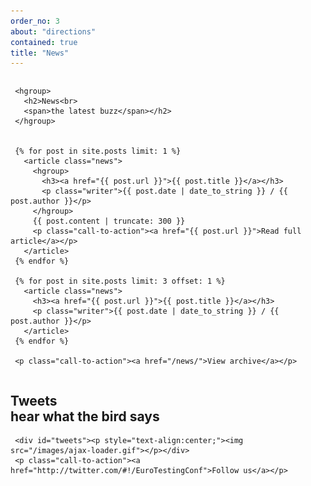 ```yaml
---
order_no: 3
about: "directions"
contained: true
title: "News"
---
```


<div class="column half">

     <hgroup>
       <h2>News<br>
       <span>the latest buzz</span></h2>
     </hgroup>

 
     {% for post in site.posts limit: 1 %}
       <article class="news">
         <hgroup>
           <h3><a href="{{ post.url }}">{{ post.title }}</a></h3>
           <p class="writer">{{ post.date | date_to_string }} / {{ post.author }}</p>
         </hgroup>
         {{ post.content | truncate: 300 }}
         <p class="call-to-action"><a href="{{ post.url }}">Read full article</a></p>
       </article>
     {% endfor %}
 
     {% for post in site.posts limit: 3 offset: 1 %}
       <article class="news">
         <h3><a href="{{ post.url }}">{{ post.title }}</a></h3>
         <p class="writer">{{ post.date | date_to_string }} / {{ post.author }}</p>
       </article>
     {% endfor %}
 
     <p class="call-to-action"><a href="/news/">View archive</a></p>
</div>
 
<div class="column half">
     <hgroup>
       <h2>Tweets<br>
       <span>hear what the bird says</span></h2>
     </hgroup>
 
     <div id="tweets"><p style="text-align:center;"><img src="/images/ajax-loader.gif"></p></div>
     <p class="call-to-action"><a href="http://twitter.com/#!/EuroTestingConf">Follow us</a></p>
   </div>